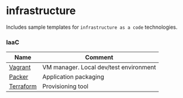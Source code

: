 # infrastructure
Includes sample templates for `infrastructure as a code` technologies.

### IaaC
| Name | Comment |
| - | - |
| [Vagrant](https://www.vagrantup.com/docs) | VM manager. Local dev/test environment |
| [Packer](https://www.packer.io/) | Application packaging |
| [Terraform](https://www.terraform.io/) | Provisioning tool |